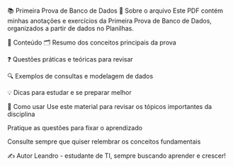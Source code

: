 📚 Primeira Prova de Banco de Dados
📝 Sobre o arquivo
Este PDF contém minhas anotações e exercícios da Primeira Prova de Banco de Dados, organizados a partir de dados no Planilhas.

📖 Conteúdo
🗂️ Resumo dos conceitos principais da prova

❓ Questões práticas e teóricas para revisar

🔍 Exemplos de consultas e modelagem de dados

💡 Dicas para estudar e se preparar melhor

🚀 Como usar
Use este material para revisar os tópicos importantes da disciplina

Pratique as questões para fixar o aprendizado

Consulte sempre que quiser relembrar os conceitos fundamentais

✍️ Autor
Leandro - estudante de TI, sempre buscando aprender e crescer!
